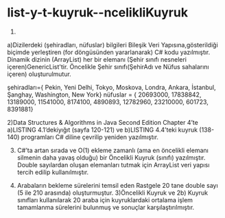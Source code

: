 # list-y-t-kuyruk--ncelikliKuyruk

1)
a)Dizilerdeki (şehiradları, nüfuslar) bilgileri Bileşik Veri Yapısına,gösterildiği biçimde yerleştiren 
(for döngüsünden yararlanarak) C# kodu yazılmıştır. Dinamik dizinin (ArrayList) her bir elemanı (Şehir sınıfı nesneleri içeren)GenericList'tir. Öncelikle Şehir sınıfı(ŞehirAdı ve Nüfus sahalarını içeren) oluşturulmutur.

şehiradları={ Pekin, Yeni Delhi, Tokyo, Moskova, Londra, Ankara, İstanbul, Şanghay, Washington, New York}
nüfuslar = { 20693000, 17838842, 13189000, 11541000, 8174100, 4890893, 12782960, 23210000, 601723, 8391881}	

2)Data Structures & Algorithms in Java Second Edition Chapter 4’te a)LISTING 4.1’dekiyığıt (sayfa 120-121) ve b)LISTING 4.4’teki kuyruk (138-140) programları C# diline çevrilip yeniden yazılmıştır.

3) C#’ta artan sırada ve O(1) ekleme zamanlı (ama en öncelikli elemanı silmenin daha yavaş olduğu) bir Öncelikli Kuyruk (sınıfı) yazılmıştır.  Double sayılardan oluşan elemanları tutmak için ArrayList veri yapısı tercih edilip kullanılmıştır.


4) Arabaların bekleme sürelerini temsil eden Rastgele 20 tane double sayı (5 ile 210 arasında) oluşturmuştur. 3)Öncelikli Kuyruk ve 2b) Kuyruk sınıfları kullanılarak 20 araba için kuyruklardaki ortalama işlem tamamlanma sürelerini bulunmuş ve sonuçlar karşılaştırılmıştır.
